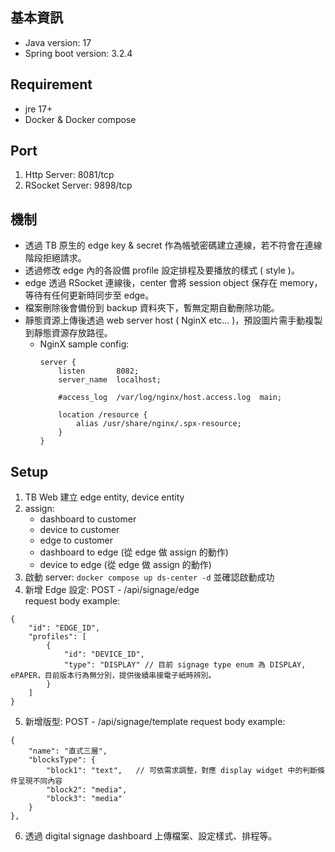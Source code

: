 ## 基本資訊

*   Java version: 17
*   Spring boot version: 3.2.4

## Requirement

*   jre 17+
*   Docker & Docker compose

## Port

1.  Http Server: 8081/tcp
2.  RSocket Server: 9898/tcp

## 機制

*   透過 TB 原生的 edge key & secret 作為帳號密碼建立連線，若不符會在連線階段拒絕請求。
*   透過修改 edge 內的各設備 profile 設定排程及要播放的樣式 ( style )。
*   edge 透過 RSocket 連線後，center 會將 session object 保存在 memory，等待有任何更新時同步至 edge。
*   檔案刪除後會備份到 backup 資料夾下，暫無定期自動刪除功能。
*   靜態資源上傳後透過 web server host ( NginX etc... )，預設圖片需手動複製到靜態資源存放路徑。
    *   NginX sample config:
        ```
        server {
            listen       8082;
            server_name  localhost;

            #access_log  /var/log/nginx/host.access.log  main;

            location /resource {
                alias /usr/share/nginx/.spx-resource;
            }
        }
        ```

## Setup

1.  TB Web 建立 edge entity, device entity
2.  assign:
    *   dashboard to customer
    *   device to customer
    *   edge to customer
    *   dashboard to edge (從 edge 做 assign 的動作)
    *   device to edge (從 edge 做 assign 的動作)
3.  啟動 server: `docker compose up ds-center -d` 並確認啟動成功
4.  新增 Edge 設定: POST - /api/signage/edge  
    request body example:

```request_body
{
    "id": "EDGE_ID",
    "profiles": [
        {
            "id": "DEVICE_ID",
            "type": "DISPLAY" // 目前 signage type enum 為 DISPLAY, ePAPER，目前版本行為無分別，提供後續串接電子紙時辨別。
        }
    ]
}
```

5.  新增版型: POST - /api/signage/template request body example:

```text
{
    "name": "直式三層",
    "blocksType": {
        "block1": "text",   // 可依需求調整，對應 display widget 中的判斷條件呈現不同內容
        "block2": "media",
        "block3": "media"
    }
},
```

6.  透過 digital signage dashboard 上傳檔案、設定樣式、排程等。
